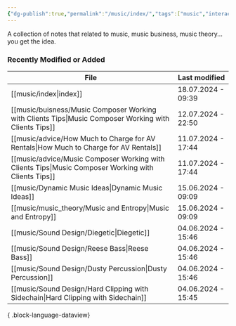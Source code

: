 ```yaml
---
{"dg-publish":true,"permalink":"/music/index/","tags":["music","interactive","buisness","history","music_theory","sound_design"]}
---
```


A collection of notes that related to music, music business, music theory... you get the idea. 
### Recently Modified or Added
| File                                                                                                     | Last modified      |
| -------------------------------------------------------------------------------------------------------- | ------------------ |
| [[music/index\|index]]                                                                                | 18.07.2024 - 09:39 |
| [[music/buisness/Music Composer Working with Clients Tips\|Music Composer Working with Clients Tips]] | 12.07.2024 - 22:50 |
| [[music/advice/How Much to Charge for AV Rentals\|How Much to Charge for AV Rentals]]                 | 11.07.2024 - 17:44 |
| [[music/advice/Music Composer Working with Clients Tips\|Music Composer Working with Clients Tips]]   | 11.07.2024 - 17:44 |
| [[music/Dynamic Music Ideas\|Dynamic Music Ideas]]                                                    | 15.06.2024 - 09:09 |
| [[music/music_theory/Music and Entropy\|Music and Entropy]]                                           | 15.06.2024 - 09:09 |
| [[music/Sound Design/Diegetic\|Diegetic]]                                                             | 04.06.2024 - 15:46 |
| [[music/Sound Design/Reese Bass\|Reese Bass]]                                                         | 04.06.2024 - 15:46 |
| [[music/Sound Design/Dusty Percussion\|Dusty Percussion]]                                             | 04.06.2024 - 15:46 |
| [[music/Sound Design/Hard Clipping with Sidechain\|Hard Clipping with Sidechain]]                     | 04.06.2024 - 15:45 |

{ .block-language-dataview}